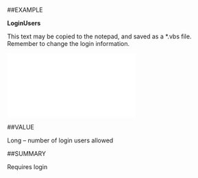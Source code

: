 
##EXAMPLE

**LoginUsers**

This text may be copied to the notepad, and saved as a *.vbs file. Remember to change the login information.

![](..\..\Examples\vbs\SOSettings.LoginUsers.vbs.txt)


##VALUE

Long – number of login users allowed


##SUMMARY

Requires login

